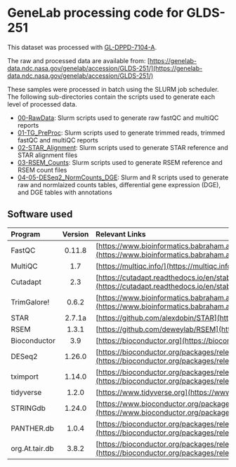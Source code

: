 # GeneLab processing code for GLDS-251
This dataset was processed with [GL-DPPD-7104-A](https://github.com/asaravia-butler/GeneLab_Data_Processing/blob/master/RNAseq/Previous_GL-DPPD-7101_Revisions/GL-DPPD-7101-A.md).

The raw and processed data are available from: [https://genelab-data.ndc.nasa.gov/genelab/accession/GLDS-251/](https://genelab-data.ndc.nasa.gov/genelab/accession/GLDS-251/)

These samples were processed in batch using the SLURM job scheduler. The following sub-directories contain the scripts used to generate each level of processed data.
  - [00-RawData](https://github.com/asaravia-butler/GeneLab_Data_Processing/tree/master/RNAseq/GLDS_Processing_Scripts/GLDS-251/00-RawData): Slurm scripts used to generate raw fastQC and multiQC reports
  - [01-TG_PreProc](https://github.com/asaravia-butler/GeneLab_Data_Processing/tree/master/RNAseq/GLDS_Processing_Scripts/GLDS-251/01-TG_Preproc): Slurm scripts used to generate trimmed reads, trimmed fastQC and multiQC reports
  - [02-STAR_Alignment](https://github.com/asaravia-butler/GeneLab_Data_Processing/tree/master/RNAseq/GLDS_Processing_Scripts/GLDS-251/02-STAR_Alignment): Slurm scripts used to generate STAR reference and STAR alignment files
  - [03-RSEM_Counts](https://github.com/asaravia-butler/GeneLab_Data_Processing/tree/master/RNAseq/GLDS_Processing_Scripts/GLDS-251/03-RSEM_Counts): Slurm scripts used to generate RSEM reference and RSEM count files
  - [04-05-DESeq2_NormCounts_DGE](https://github.com/asaravia-butler/GeneLab_Data_Processing/tree/master/RNAseq/GLDS_Processing_Scripts/GLDS-251/04-05-DESeq2_NormCounts_DGE): Slurm and R scripts used to generate raw and normlaized counts tables, differential gene expression (DGE), and DGE tables with annotations

## Software used  
|Program|Version|Relevant Links|
|:------|:------:|:-------------|
|FastQC|0.11.8|[https://www.bioinformatics.babraham.ac.uk/projects/fastqc/](https://www.bioinformatics.babraham.ac.uk/projects/fastqc/)|
|MultiQC|1.7|[https://multiqc.info/](https://multiqc.info/)|
|Cutadapt|2.3|[https://cutadapt.readthedocs.io/en/stable/](https://cutadapt.readthedocs.io/en/stable/)|
|TrimGalore!|0.6.2|[https://www.bioinformatics.babraham.ac.uk/projects/trim_galore/](https://www.bioinformatics.babraham.ac.uk/projects/trim_galore/)|
|STAR|2.7.1a|[https://github.com/alexdobin/STAR](https://github.com/alexdobin/STAR)|
|RSEM|1.3.1|[https://github.com/deweylab/RSEM](https://github.com/deweylab/RSEM)|
|Bioconductor|3.9|[https://bioconductor.org](https://bioconductor.org)|
|DESeq2|1.26.0|[https://bioconductor.org/packages/release/bioc/html/DESeq2.html](https://bioconductor.org/packages/release/bioc/html/DESeq2.html)|
|tximport|1.14.0|[https://bioconductor.org/packages/release/bioc/html/tximport.html](https://bioconductor.org/packages/release/bioc/html/tximport.html)|
|tidyverse|1.2.0|[https://www.tidyverse.org](https://www.tidyverse.org)|
|STRINGdb|1.24.0|[https://www.bioconductor.org/packages/release/bioc/html/STRINGdb.html](https://www.bioconductor.org/packages/release/bioc/html/STRINGdb.html)|
|PANTHER.db|1.0.4|[https://bioconductor.org/packages/release/data/annotation/html/PANTHER.db.html](https://bioconductor.org/packages/release/data/annotation/html/PANTHER.db.html)|
|org.At.tair.db|3.8.2|[https://bioconductor.org/packages/release/data/annotation/html/org.At.tair.db.html](https://bioconductor.org/packages/release/data/annotation/html/org.At.tair.db.html)|
